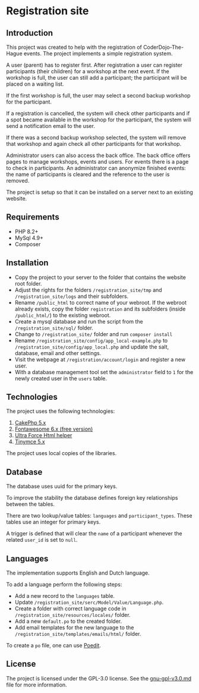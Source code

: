 # Registration site

## Introduction

This project was created to help with the registration of CoderDojo-The-Hague events. The project
implements a simple registration system.

A user (parent) has to register first. After registration a user can register participants 
(their children) for a workshop at the next event. If the workshop is full, the user can still
add a participant; the participant will be placed on a waiting list.

If the first workshop is full, the user may select a second backup workshop for the participant.

If a registration is cancelled, the system will check other participants and if a spot became
available in the workshop for the participant, the system will send a notification email to 
the user.

If there was a second backup workshop selected, the system will remove that workshop and again 
check all other participants for that workshop.

Administrator users can also access the back office. The back office offers pages to manage 
workshops, events and users. For events there is a page to check in participants. An administrator
can anonymize finished events: the name of participants is cleared and the reference to the user
is removed.

The project is setup so that it can be installed on a server next to an existing website.

## Requirements

- PHP 8.2+
- MySql 4.9+
- Composer

## Installation

- Copy the project to your server to the folder that contains the website root folder.
- Adjust the rights for the folders `/registration_site/tmp` and `/registration_site/logs`
  and their subfolders.
- Rename `/public_html` to correct name of your webroot. If the webroot already exists, copy the
  folder `registration` and its subfolders (inside `/public_html/`) to the existing webroot.
- Create a mysql database and run the script from the `/registration_site/sql/` folder.
- Change to `/registration_site/` folder and run `composer install`
- Rename `/registration_site/config/app_local-example.php` to 
  `/registration_site/config/app_local.php` and update the salt, database, email and other settings.
- Visit the webpage at `/registration/account/login` and register a new user.
- With a database management tool set the `administrator` field to `1` for the newly created user 
  in the `users` table.
 
## Technologies

The project uses the following technologies:
1. [CakePhp 5.x](https://cakephp.org/)
2. [Fontawesome 6.x (free version)](https://fontawesome.com/)
3. [Ultra Force Html helper](https://github.com/JoshaMunnik/uf-html-helpers/)
4. [Tinymce 5.x](https://www.tiny.cloud/)

The project uses local copies of the libraries.

## Database

The database uses uuid for the primary keys. 

To improve the stability the database defines foreign key relationships between the tables. 

There are two lookup/value tables: `languages` and `participant_types`. These tables use an integer
for primary keys.

A trigger is defined that will clear the `name` of a participant whenever the related `user_id` is
set to `null`.

## Languages

The implementation supports English and Dutch language.

To add a language perform the following steps:
- Add a new record to the `languages` table.
- Update `/registration_site/serc/Model/Value/Language.php`.
- Create a folder with correct language code in `/registration_site/resources/locales/` folder.
- Add a new `default.po` to the created folder.
- Add email templates for the new language to the `/registration_site/templates/emails/html/` 
  folder. 

To create a `po` file, one can use [Poedit](https://poedit.net/).

## License

The project is licensed under the GPL-3.0 license. See the [gnu-gpl-v3.0.md]() file for more
information.